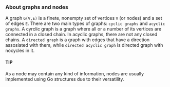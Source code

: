 ### About graphs and nodes
A graph `G(V,E)` is a finete, nonempty set of vertices `V` (or nodes) and a set of edges `E`. There are two main types of graphs: `cyclic graphs` and `acyclic graphs`. A cyrclic graph is a graph where all or a number of its vertices are connected in a closed chain. In acyclic graphs, there are not any closed chains. A `directed graph` is a graph with edges that have a direction assosiated with them, while `directed acyclic graph` is directed graph with nocycles in it.

#### TIP
As a node may contain any kind of information, nodes are usually implemented using Go structures due to their versatility.